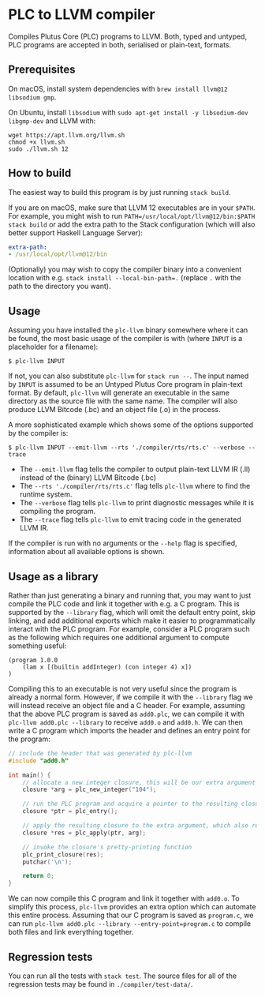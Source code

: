 # PLC to LLVM compiler

Compiles Plutus Core (PLC) programs to LLVM. Both, typed and untyped, PLC programs are accepted in both, serialised or plain-text, formats.

## Prerequisites

On macOS, install system dependencies with `brew install llvm@12 libsodium gmp`.

On Ubuntu, install `libsodium` with `sudo apt-get install -y libsodium-dev libgmp-dev` and LLVM with:

```
wget https://apt.llvm.org/llvm.sh
chmod +x llvm.sh
sudo ./llvm.sh 12
```

## How to build

The easiest way to build this program is by just running `stack build`.

If you are on macOS, make sure that LLVM 12 executables are in your `$PATH`. For example, you might wish to run `PATH=/usr/local/opt/llvm@12/bin:$PATH stack build` or add the extra path to the Stack configuration (which will also better support Haskell Language Server):

```yaml
extra-path:
- /usr/local/opt/llvm@12/bin
```

(Optionally) you may wish to copy the compiler binary into a convenient location with e.g. `stack install --local-bin-path=.` (replace `.` with the path to the directory you want).

## Usage

Assuming you have installed the `plc-llvm` binary somewhere where it can be found, the most basic usage of the compiler is with (where `INPUT` is a placeholder for a filename):

```
$ plc-llvm INPUT
```

If not, you can also substitute `plc-llvm` for `stack run --`. The input named by `INPUT` is assumed to be an Untyped Plutus Core program in plain-text format. By default, `plc-llvm` will generate an executable in the same directory as the source file with the same name. The compiler will also produce LLVM Bitcode (.bc) and an object file (.o) in the process.

A more sophisticated example which shows some of the options supported by the compiler is:

```
$ plc-llvm INPUT --emit-llvm --rts './compiler/rts/rts.c' --verbose --trace
```

- The `--emit-llvm` flag tells the compiler to output plain-text LLVM IR (.ll) instead of the (binary) LLVM Bitcode (.bc)
- The `--rts './compiler/rts/rts.c'` flag tells `plc-llvm` where to find the runtime system.
- The `--verbose` flag tells `plc-llvm` to print diagnostic messages while it is compiling the program.
- The `--trace` flag tells `plc-llvm` to emit tracing code in the generated LLVM IR.

If the compiler is run with no arguments or the `--help` flag is specified, information about all available options is shown.

## Usage as a library

Rather than just generating a binary and running that, you may want to just compile the PLC code and link it together with e.g. a C program. This is supported by the `--library` flag, which will omit the default entry point, skip linking, and add additional exports which make it easier to programmatically interact with the PLC program. For example, consider a PLC program such as the following which requires one additional argument to compute something useful:

```
(program 1.0.0
    (lam x [(builtin addInteger) (con integer 4) x])
)
```

Compiling this to an executable is not very useful since the program is already a normal form. However, if we compile it with the `--library` flag we will instead receive an object file and a C header. For example, assuming that the above PLC program is saved as `add0.plc`, we can compile it with `plc-llvm add0.plc --library` to receive `add0.o` and `add0.h`. We can then write a C program which imports the header and defines an entry point for the program:

```c
// include the header that was generated by plc-llvm
#include "add0.h"

int main() {
    // allocate a new integer closure, this will be our extra argument
    closure *arg = plc_new_integer("104");

    // run the PLC program and acquire a pointer to the resulting closure
    closure *ptr = plc_entry();

    // apply the resulting closure to the extra argument, which also returns a closure
    closure *res = plc_apply(ptr, arg);

    // invoke the closure's pretty-printing function
    plc_print_closure(res);
    putchar('\n');

    return 0;
}
```

We can now compile this C program and link it together with `add0.o`. To simplify this process, `plc-llvm` provides an extra option which can automate this entire process. Assuming that our C program is saved as `program.c`, we can run `plc-llvm add0.plc --library --entry-point=program.c` to compile both files and link everything together.

## Regression tests

You can run all the tests with `stack test`. The source files for all of the regression tests may be found in `./compiler/test-data/`.
